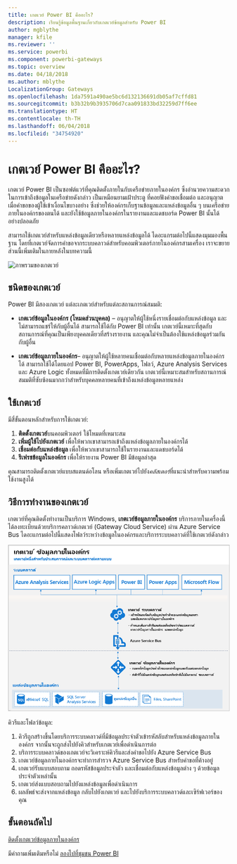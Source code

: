 ```yaml
---
title: เกตเวย์ Power BI คืออะไร?
description: เรียนรู้ข้อมูลพื้นฐานเกี่ยวกับเกตเวย์ข้อมูลสำหรับ Power BI
author: mgblythe
manager: kfile
ms.reviewer: ''
ms.service: powerbi
ms.component: powerbi-gateways
ms.topic: overview
ms.date: 04/18/2018
ms.author: mblythe
LocalizationGroup: Gateways
ms.openlocfilehash: 1da7591a490ae5bc6d132136691db05af7cffd81
ms.sourcegitcommit: b3b32b9b3935706d7caa091833bd32259d7ff6ee
ms.translationtype: HT
ms.contentlocale: th-TH
ms.lasthandoff: 06/04/2018
ms.locfileid: "34754920"
---
```

# <a name="what-are-power-bi-gateways"></a>เกตเวย์ Power BI คืออะไร?

เกตเวย์ Power BI เป็นซอฟต์แวร์ที่คุณติดตั้งภายในกับเครือข่ายภายในองค์กร ซึ่งอำนวยความสะดวกในการเข้าถึงข้อมูลในเครือข่ายดังกล่าว เป็นเหมือนยามเฝ้าประตู ที่คอยฟังคำขอเชื่อมต่อ และอนุญาตเมื่อคำขอของผู้ใช้เข้าเงื่อนไขบางอย่าง ซึ่งช่วยให้องค์กรเก็บฐานข้อมูลและแหล่งข้อมูลอื่น ๆ บนเครือข่ายภายในองค์กรของตนได้ และยังใช้ข้อมูลภายในองค์กรในรายงานและแดชบอร์ด Power BI นั้นได้อย่างปลอดภัย

สามารถใช้เกตเวย์สำหรับแหล่งข้อมูลเดียวหรือหลายแหล่งข้อมูลได้ ไดอะแกรมต่อไปนี้แสดงมุมมองพื้นฐาน โดยที่เกตเวย์จัดการคำขอจากระบบคลาวด์สำหรับคอมพิวเตอร์ภายในองค์กรสามเครื่อง เราจะขยายส่วนนี้เพิ่มเติมในภายหลังในบทความนี้

![ภาพรวมของเกตเวย์](media/service-gateway-getting-started/gateway-overview.png)

## <a name="types-of-gateways"></a>ชนิดของเกตเวย์

Power BI มีสองเกตเวย์ แต่ละเกตเวย์สำหรับแต่ละสถานการณ์สมมติ:

* **เกตเวย์ข้อมูลในองค์กร (โหมดส่วนบุคคล)** – อนุญาตให้ผู้ใช้หนึ่งรายเชื่อมต่อกับแหล่งข้อมูล และไม่สามารถแชร์ให้กับผู้อื่นได้ สามารถใช้ได้กับ Power BI เท่านั้น เกตเวย์นี้เหมาะที่สุดกับสถานการณ์ที่คุณเป็นเพียงบุคคลเดียวที่สร้างรายงาน และคุณไม่จำเป็นต้องใช้แหล่งข้อมูลร่วมกันกับผู้อื่น

* **เกตเวย์ข้อมูลภายในองค์กร**– อนุญาตให้ผู้ใช้หลายคนเชื่อมต่อกับหลายแหล่งข้อมูลภายในองค์กรได้ สามารถใช้ได้โดยแอป Power BI, PowerApps, โฟลว์, Azure Analysis Services และ Azure Logic ทั้งหมดที่มีการติดตั้งเกตเวย์เดียวกัน เกตเวย์นี้เหมาะสมสำหรับสถานการณ์สมมติที่ซับซ้อนมากกว่าสำหรับบุคคลหลายคนที่เข้าถึงแหล่งข้อมูลหลายแหล่ง 

## <a name="using-a-gateway"></a>ใช้เกตเวย์

มีสี่ขั้นตอนหลักสำหรับการใช้เกตเวย์:

1. **ติดตั้งเกตเวย์**บนคอมพิวเตอร์ ใช้โหมดที่เหมาะสม
2. **เพิ่มผู้ใช้ไปยังเกตเวย์** เพื่อให้พวกเขาสามารถเข้าถึงแหล่งข้อมูลภายในองค์กรได้
3. **เชื่อมต่อกับแหล่งข้อมูล** เพื่อให้พวกเขาสามารถใช้ในรายงานและแดชบอร์ดได้
4. **รีเฟรชข้อมูลในองค์กร** เพื่อให้รายงาน Power BI มีข้อมูลล่าสุด

คุณสามารถติดตั้งเกตเวย์แบบสแตนด์อโลน หรือเพิ่มเกตเวย์ไปยัง*คลัสเตอร์*ที่แนะนำสำหรับความพร้อมใช้งานสูงได้

## <a name="how-gateways-work"></a>วิธีการทำงานของเกตเวย์

เกตเวย์ที่คุณติดตั้งทำงานเป็นบริการ Windows, **เกตเวย์ข้อมูลภายในองค์กร** บริการภายในเครื่องนี้ได้ลงทะเบียนด้วยบริการคลาวด์เกตเวย์ (Gateway Cloud Service) ผ่าน Azure Service Bus ไดอะแกรมต่อไปนี้แสดงโฟลว์ระหว่างข้อมูลในองค์กรและบริการระบบคลาวด์ที่ใช้เกตเวย์ดังกล่าว

![ไดอะแกรมที่มีโฟลว์ข้อมูลเกตเวย์](media/service-gateway-getting-started/gateway-how-it-works.png)

คิวรีและโฟลว์ข้อมูล:

1. คิวรีถูกสร้างขึ้นโดยบริการระบบคลาวด์ที่มีข้อมูลประจำตัวเข้ารหัสลับสำหรับแหล่งข้อมูลภายในองค์กร จากนั้นจะถูกส่งไปยังคิวสำหรับเกตเวย์เพื่อดำเนินการต่อ
2. บริการระบบคลาวด์ของเกตเวย์จะวิเคราะห์คิวรีและส่งคำขอไปยัง Azure Service Bus
3. เกตเวย์ข้อมูลภายในองค์กรจะทำการสำรวจ Azure Service Bus สำหรับคำขอที่ค้างอยู่
4. เกตเวย์รับแบบสอบถาม ถอดรหัสข้อมูลประจำตัว และเชื่อมต่อกับแหล่งข้อมูลต่าง ๆ ด้วยข้อมูลประจำตัวเหล่านั้น
5. เกตเวย์ส่งแบบสอบถามไปยังแหล่งข้อมูลเพื่อดำเนินการ
6. ผลลัพธ์จะส่งจากแหล่งข้อมูล กลับไปยังเกตเวย์ และไปยังบริการระบบคลาวด์และเซิร์ฟเวอร์ของคุณ

## <a name="next-steps"></a>ขั้นตอนถัดไป
[ติดตั้งเกตเวย์ข้อมูลภายในองค์กร](service-gateway-install.md)

มีคำถามเพิ่มเติมหรือไม่ [ลองไปที่ชุมชน Power BI](http://community.powerbi.com/)

